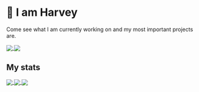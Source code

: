 # 👋 I am Harvey

Come see what I am currently working on and my most important projects are.

<a href="https://github.com/Gerald12344/.HarveyLanguage">
  <!-- Change the `github-readme-stats.anuraghazra1.vercel.app` to `github-readme-stats.vercel.app`  -->
  <img align="center" src="https://github-readme-stats-anuraghazra1.vercel.app/api/pin/?username=Gerald12344&repo=.Harvey&theme=dark" />
</a>
<a href="https://github.com/Gerald12344/GCSE_Machine_Learning_Neural_Network">
  <!-- Change the `github-readme-stats.anuraghazra1.vercel.app` to `github-readme-stats.vercel.app`  -->
  <img align="center" src="https://github-readme-stats-anuraghazra1.vercel.app/api/pin/?username=Gerald12344&repo=GCSE_Machine_Learning&theme=dark" />
</a>

## My stats

<a href="https://github.com/Gerald12344">
  <img align="center" src="https://github-readme-stats.vercel.app/api?username=Gerald12344&show_icons=true&theme=dark&count_private=true"></img>
  <a href="https://github.com/Gerald12344/" />
</a>
<a href="https://github.com/Gerald12344">
  <!-- Change the `github-readme-stats.anuraghazra1.vercel.app` to `github-readme-stats.vercel.app`  -->
  <img align="center" src="https://github-readme-stats.vercel.app/api/top-langs/?username=Gerald12344&hide=python&langs_count=12a&layout=compact&theme=dark" />
</a>

<a href="https://github.com/Gerald12344">
  <!-- Change the `github-readme-stats.anuraghazra1.vercel.app` to `github-readme-stats.vercel.app`  -->
  <img align="center" src="https://github-readme-stats.vercel.app/api/wakatime?username=Gerald12344&theme=dark&layout=compact" />
</a>    
